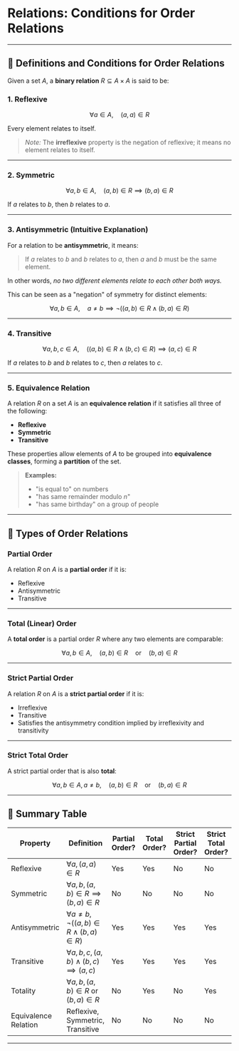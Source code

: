 <!-- File: discrete_math/order_relations.md -->

# Relations: Conditions for Order Relations

---

## 🔸 Definitions and Conditions for Order Relations

Given a set $A$, a **binary relation** $R \subseteq A \times A$ is said to be:

### 1. **Reflexive**

$$
\forall a \in A, \quad (a, a) \in R
$$

Every element relates to itself.

> *Note:* The **irreflexive** property is the negation of reflexive; it means no element relates to itself.

---

### 2. **Symmetric**

$$
\forall a, b \in A, \quad (a, b) \in R \implies (b, a) \in R
$$

If $a$ relates to $b$, then $b$ relates to $a$.

---

### 3. **Antisymmetric (Intuitive Explanation)**

For a relation to be **antisymmetric**, it means:

> If $a$ relates to $b$ and $b$ relates to $a$, then $a$ and $b$ must be the same element.

In other words, *no two different elements relate to each other both ways.*

This can be seen as a "negation" of symmetry for distinct elements:

$$
\forall a, b \in A, \quad a \neq b \implies \neg\big( (a,b) \in R \wedge (b,a) \in R \big)
$$

---

### 4. **Transitive**

$$
\forall a, b, c \in A, \quad \big( (a, b) \in R \wedge (b, c) \in R \big) \implies (a, c) \in R
$$

If $a$ relates to $b$ and $b$ relates to $c$, then $a$ relates to $c$.

---

### 5. **Equivalence Relation**

A relation $R$ on a set $A$ is an **equivalence relation** if it satisfies all three of the following:

- **Reflexive**
- **Symmetric**
- **Transitive**

These properties allow elements of $A$ to be grouped into **equivalence classes**, forming a **partition** of the set.

> **Examples:**
> - "is equal to" on numbers
> - "has same remainder modulo $n$"
> - "has same birthday" on a group of people

---

## 🔸 Types of Order Relations

### Partial Order

A relation $R$ on $A$ is a **partial order** if it is:

- Reflexive
- Antisymmetric
- Transitive

---

### Total (Linear) Order

A **total order** is a partial order $R$ where any two elements are comparable:

$$
\forall a, b \in A, \quad (a, b) \in R \quad \text{or} \quad (b, a) \in R
$$

---

### Strict Partial Order

A relation $R$ on $A$ is a **strict partial order** if it is:

- Irreflexive
- Transitive
- Satisfies the antisymmetry condition implied by irreflexivity and transitivity

---

### Strict Total Order

A strict partial order that is also **total**:

$$
\forall a, b \in A, a \neq b, \quad (a, b) \in R \quad \text{or} \quad (b, a) \in R
$$

---

## 🔸 Summary Table

| Property             | Definition                                                                          | Partial Order? | Total Order? | Strict Partial Order? | Strict Total Order? | Equivalence Relation? |
|----------------------|--------------------------------------------------------------------------------------|----------------|---------------|------------------------|----------------------|------------------------|
| Reflexive            | $\forall a, (a,a) \in R$                                                             | Yes            | Yes           | No                     | No                   | Yes                    |
| Symmetric            | $\forall a,b, (a,b) \in R \implies (b,a) \in R$                                     | No             | No            | No                     | No                   | Yes                    |
| Antisymmetric        | $\forall a \neq b, \neg\big((a,b) \in R \wedge (b,a) \in R\big)$                    | Yes            | Yes           | Yes                    | Yes                  | No                     |
| Transitive           | $\forall a,b,c, (a,b) \wedge (b,c) \implies (a,c)$                                  | Yes            | Yes           | Yes                    | Yes                  | Yes                    |
| Totality             | $\forall a,b, (a,b) \in R \text{ or } (b,a) \in R$                                  | No             | Yes           | No                     | Yes                  | No                     |
| Equivalence Relation | Reflexive, Symmetric, Transitive                                                    | No             | No            | No                     | No                   | Yes                    |

---
